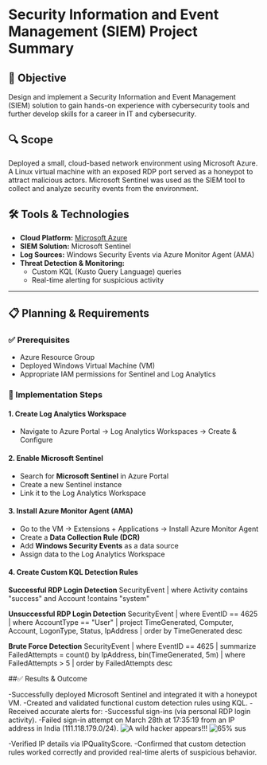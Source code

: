 # Security Information and Event Management (SIEM) Project Summary

## 🎯 Objective  
Design and implement a Security Information and Event Management (SIEM) solution to gain hands-on experience with cybersecurity tools and further develop skills for a career in IT and cybersecurity.

## 🔍 Scope  
Deployed a small, cloud-based network environment using Microsoft Azure. A Linux virtual machine with an exposed RDP port served as a honeypot to attract malicious actors. Microsoft Sentinel was used as the SIEM tool to collect and analyze security events from the environment.

## 🛠️ Tools & Technologies  
- **Cloud Platform:** [Microsoft Azure](https://portal.azure.com)  
- **SIEM Solution:** Microsoft Sentinel  
- **Log Sources:** Windows Security Events via Azure Monitor Agent (AMA)  
- **Threat Detection & Monitoring:**  
  - Custom KQL (Kusto Query Language) queries  
  - Real-time alerting for suspicious activity  

---

## 📋 Planning & Requirements

### ✅ Prerequisites
- Azure Resource Group  
- Deployed Windows Virtual Machine (VM)  
- Appropriate IAM permissions for Sentinel and Log Analytics  

### 🧭 Implementation Steps

#### 1. Create Log Analytics Workspace
- Navigate to Azure Portal → Log Analytics Workspaces → Create & Configure  

#### 2. Enable Microsoft Sentinel
- Search for **Microsoft Sentinel** in Azure Portal  
- Create a new Sentinel instance  
- Link it to the Log Analytics Workspace  

#### 3. Install Azure Monitor Agent (AMA)
- Go to the VM → Extensions + Applications → Install Azure Monitor Agent  
- Create a **Data Collection Rule (DCR)**  
- Add **Windows Security Events** as a data source  
- Assign data to the Log Analytics Workspace  

#### 4. Create Custom KQL Detection Rules

**Successful RDP Login Detection**
SecurityEvent
| where Activity contains "success" and Account !contains "system"

**Unsuccessful RDP Login Detection**
SecurityEvent
| where EventID == 4625
| where AccountType == "User"
| project TimeGenerated, Computer, Account, LogonType, Status, IpAddress
| order by TimeGenerated desc

**Brute Force Detection**
SecurityEvent
| where EventID == 4625
| summarize FailedAttempts = count() by IpAddress, bin(TimeGenerated, 5m)
| where FailedAttempts > 5
| order by FailedAttempts desc

##✅ Results & Outcome

-Successfully deployed Microsoft Sentinel and integrated it with a honeypot VM.
-Created and validated functional custom detection rules using KQL.
-Received accurate alerts for:
  -Successful sign-ins (via personal RDP login activity).
  -Failed sign-in attempt on March 28th at 17:35:19 from an IP address in India (111.118.179.0/24).
![A wild hacker appears!!!](https://github.com/user-attachments/assets/64e5e998-bbbb-41bf-ba44-67bfc3f23fc7)
![65% sus](https://github.com/user-attachments/assets/d83dc38c-4c3d-4f45-98e6-627439c0d459)

  -Verified IP details via IPQualityScore.
  -Confirmed that custom detection rules worked correctly and provided real-time alerts of suspicious behavior.
